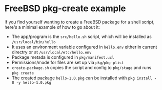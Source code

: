 # FreeBSD pkg-create example

If you find yourself wanting to create a FreeBSD package for a shell script,
here's a minimal example of how to go about it:

- The app/program is the `src/hello.sh` script, 
  which will be installed as `/usr/local/bin/hello`
- It uses an environment variable configured in `hello.env` 
  either in current directry or at `/usr/local/etc/hello.env`
- Package metada is configured in `pkg/manifest.ucl`
- Permissions/mode for files are set up via `pkg/pkg-plist`
- `create-package.sh` copies the script and config to `pkg/stage` and runs `pkg create`
- The created package `hello-1.0.pkg` can be installed with `pkg install -U -y hello-1.0.pkg`
